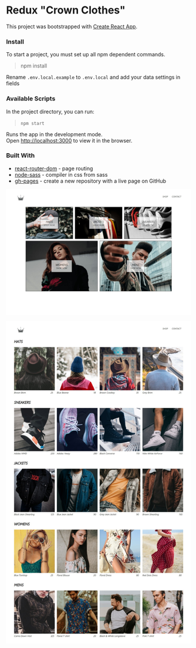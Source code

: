 # Redux "Crown Clothes"

This project was bootstrapped with [Create React App](https://github.com/facebook/create-react-app).

### Install

To start a project, you must set up all npm dependent commands.
> npm install


Rename `.env.local.example` to `.env.local` and add your data settings in fields

### Available Scripts

In the project directory, you can run:
> `npm start`

Runs the app in the development mode.<br />
Open [http://localhost:3000](http://localhost:3000) to view it in the browser.

### Built With

* [react-router-dom](https://github.com/ReactTraining/react-router/tree/master/packages/react-router-dom) - page routing
* [node-sass](https://github.com/sass/node-sass) - compiler in css from sass
* [gh-pages](https://pages.github.com/) - create a new repository with a live page on GitHub

![main-page](./screenshots/main-page.jpg)

![shop-page](./screenshots/shop-page.jpg)

